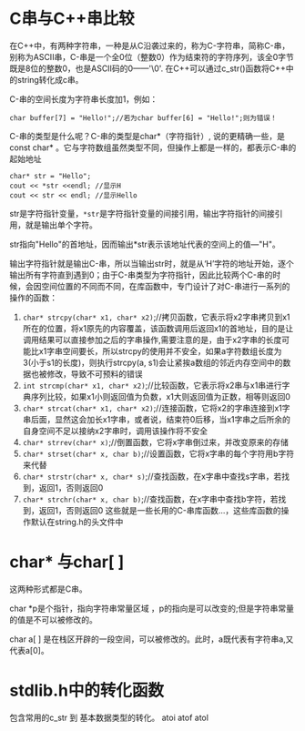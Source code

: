 # C串与C++串比较 #

在C++中，有两种字符串，一种是从C沿袭过来的，称为C-字符串，简称C-串，别称为ASCII串，C-串是一个全0位（整数0）作为结束符的字符序列，该全0字节既是8位的整数0，也是ASCII码的0——'\0'.  在C++可以通过c_str()函数将C++中的string转化成c串。

C-串的空间长度为字符串长度加1，例如：


	char buffer[7] = "Hello!";//若为char buffer[6] = "Hello!";则为错误！

C-串的类型是什么呢？C-串的类型是char*（字符指针）, 说的更精确一些，是const char* 。它与字符数组虽然类型不同，但操作上都是一样的，都表示C-串的起始地址

	char* str = "Hello";  
	cout << *str <<endl; //显示H  
	cout << str << endl; //显示Hello

str是字符指针变量，`*str`是字符指针变量的间接引用，输出字符指针的间接引用，就是输出单个字符。

str指向"Hello"的首地址，因而输出*str表示该地址代表的空间上的值—"H"。

输出字符指针就是输出C-串，所以当输出str时，就是从‘H’字符的地址开始，逐个输出所有字符直到遇到0；由于C-串类型为字符指针，因此比较两个C-串的时候，会因空间位置的不同而不同，在库函数中，专门设计了对C-串进行一系列的操作的函数：

1.	`char* strcpy(char* x1, char* x2)`;//拷贝函数，它表示将x2字串拷贝到x1所在的位置，将x1原先的内容覆盖，该函数调用后返回x1的首地址，目的是让调用结果可以直接参加之后的字串操作,需要注意的是，由于x2字串的长度可能比x1字串空间要长，所以strcpy的使用并不安全，如果a字符数组长度为3(小于s1的长度)，则执行strcpy(a, s1)会让紧挨a数组的邻近内存空间中的数据也被修改，导致不可预料的错误
2.	`int strcmp(char* x1, char* x2)`;//比较函数，它表示将x2串与x1串进行字典序列比较，如果x1小则返回值为负数，x1大则返回值为正数，相等则返回0
3.	`char* strcat(char* x1, char* x2)`;//连接函数，它将x2的字串连接到x1字串后面，显然这会加长x1字串，或者说，结束符0后移，当x1字串之后所余的自身空间不足以接纳x2字串时，调用该操作将不安全
4.	`char* strrev(char* x)`;//倒置函数，它将x字串倒过来，并改变原来的存储
5.	`char* strset(char* x, char b)`;//设置函数，它将x字串的每个字符用b字符来代替
6.	`char* strstr(char* x, char* s)`;//查找函数，在x字串中查找s字串，若找到，返回1，否则返回0
7.	`char* strchr(char* x, char b)`;//查找函数，在x字串中查找b字符，若找到，返回1，否则返回0
这些就是一些长用的C-串库函数...，这些库函数的操作默认在string.h的头文件中
# char* 与char[ ] #
这两种形式都是C串。

char *p是个指针，指向字符串常量区域 ，p的指向是可以改变的;但是字符串常量的值是不可以被修改的。

char a[ ]  是在栈区开辟的一段空间，可以被修改的。此时，a既代表有字符串a,又代表a[0]。
# stdlib.h中的转化函数 #

包含常用的c_str 到 基本数据类型的转化。 atoi  atof  atol
